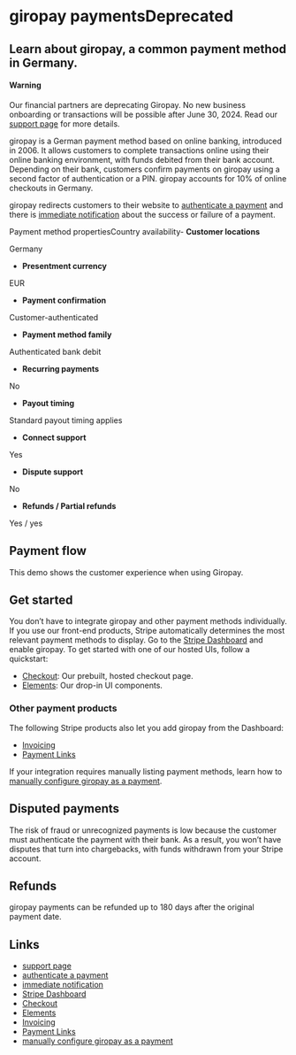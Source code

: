 # giropay paymentsDeprecated

## Learn about giropay, a common payment method in Germany.

#### Warning

Our financial partners are deprecating Giropay. No new business onboarding or
transactions will be possible after June 30, 2024. Read our [support
page](https://support.stripe.com/questions/june-2024-update-to-giropays-availability)
for more details.

giropay is a German payment method based on online banking, introduced in 2006.
It allows customers to complete transactions online using their online banking
environment, with funds debited from their bank account. Depending on their
bank, customers confirm payments on giropay using a second factor of
authentication or a PIN. giropay accounts for 10% of online checkouts in
Germany.

giropay redirects customers to their website to [authenticate a
payment](https://docs.stripe.com/payments/payment-methods#customer-actions) and
there is [immediate
notification](https://docs.stripe.com/payments/payment-methods#payment-notification)
about the success or failure of a payment.

Payment method propertiesCountry availability- **Customer locations**

Germany
- **Presentment currency**

EUR
- **Payment confirmation**

Customer-authenticated
- **Payment method family**

Authenticated bank debit
- **Recurring payments**

No
- **Payout timing**

Standard payout timing applies
- **Connect support**

Yes
- **Dispute support**

No
- **Refunds / Partial refunds**

Yes / yes

## Payment flow

This demo shows the customer experience when using Giropay.

## Get started

You don’t have to integrate giropay and other payment methods individually. If
you use our front-end products, Stripe automatically determines the most
relevant payment methods to display. Go to the [Stripe
Dashboard](https://dashboard.stripe.com/settings/payment_methods) and enable
giropay. To get started with one of our hosted UIs, follow a quickstart:

- [Checkout](https://docs.stripe.com/checkout/quickstart): Our prebuilt, hosted
checkout page.
- [Elements](https://docs.stripe.com/payments/quickstart): Our drop-in UI
components.

### Other payment products

The following Stripe products also let you add giropay from the Dashboard:

- [Invoicing](https://docs.stripe.com/invoicing/no-code-guide)
- [Payment Links](https://docs.stripe.com/payment-links)

If your integration requires manually listing payment methods, learn how to
[manually configure giropay as a
payment](https://docs.stripe.com/payments/giropay/accept-a-payment).

## Disputed payments

The risk of fraud or unrecognized payments is low because the customer must
authenticate the payment with their bank. As a result, you won’t have disputes
that turn into chargebacks, with funds withdrawn from your Stripe account.

## Refunds

giropay payments can be refunded up to 180 days after the original payment date.

## Links

- [support
page](https://support.stripe.com/questions/june-2024-update-to-giropays-availability)
- [authenticate a
payment](https://docs.stripe.com/payments/payment-methods#customer-actions)
- [immediate
notification](https://docs.stripe.com/payments/payment-methods#payment-notification)
- [Stripe Dashboard](https://dashboard.stripe.com/settings/payment_methods)
- [Checkout](https://docs.stripe.com/checkout/quickstart)
- [Elements](https://docs.stripe.com/payments/quickstart)
- [Invoicing](https://docs.stripe.com/invoicing/no-code-guide)
- [Payment Links](https://docs.stripe.com/payment-links)
- [manually configure giropay as a
payment](https://docs.stripe.com/payments/giropay/accept-a-payment)